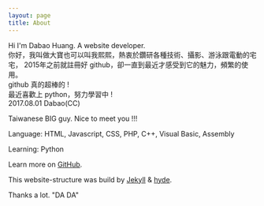 ```yaml
---
layout: page
title: About
---
```


<p class="message">
    Hi I'm Dabao Huang. A website developer.
    <br>
    你好，我叫做大寶也可以叫我熙熙，熱衷於鑽研各種技術、攝影、游泳跟電動的宅宅，
    2015年之前就註冊好 github，卻一直到最近才感受到它的魅力，頻繁的使用。
    <br>
    github 真的超棒的 !
    <br>
    最近喜歡上 python，努力學習中 !
    <br>
    2017.08.01 Dabao(CC)
</p>

Taiwanese BIG guy. Nice to meet you !!!

Language: HTML, Javascript, CSS, PHP, C++, Visual Basic, Assembly

Learning: Python

Learn more on [GitHub](https://www.github.com/dabaohuang/).

This website-structure was build by [Jekyll](https://jekyllrb.com/) & [hyde](https://github.com/poole/hyde).

Thanks a lot. "DA DA"